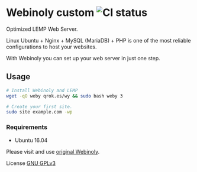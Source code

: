 # Webinoly custom ![CI status](https://img.shields.io/badge/build-passing-brightgreen.svg)

Optimized LEMP Web Server.

Linux Ubuntu + Nginx + MySQL (MariaDB) + PHP is one of the most reliable configurations to host your websites.

With Webinoly you can set up your web server in just one step.

## Usage

```bash
# Install Webinoly and LEMP
wget -qO weby qrok.es/wy && sudo bash weby 3

# Create your first site.
sudo site example.com -wp
```

### Requirements
* Ubuntu 16.04

Please visit and use [original Webinoly](https://github.com/QROkes/webinoly).

License
[GNU GPLv3](https://choosealicense.com/licenses/gpl-3.0/)
